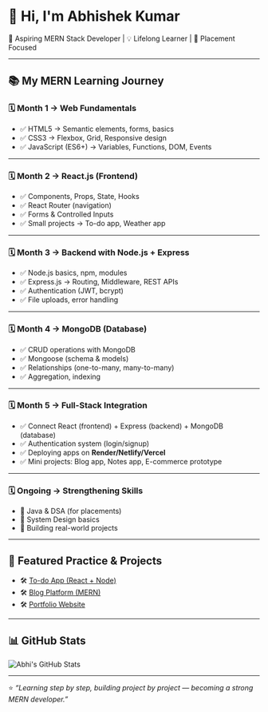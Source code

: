 # 👋 Hi, I'm Abhishek Kumar
🚀 Aspiring MERN Stack Developer | 💡 Lifelong Learner | 🎯 Placement Focused  

---

## 📚 My MERN Learning Journey  

### 🗓️ Month 1 → Web Fundamentals  
- ✅ HTML5 → Semantic elements, forms, basics  
- ✅ CSS3 → Flexbox, Grid, Responsive design  
- ✅ JavaScript (ES6+) → Variables, Functions, DOM, Events  

---

### 🗓️ Month 2 → React.js (Frontend)  
- ✅ Components, Props, State, Hooks  
- ✅ React Router (navigation)  
- ✅ Forms & Controlled Inputs  
- ✅ Small projects → To-do app, Weather app  

---

### 🗓️ Month 3 → Backend with Node.js + Express  
- ✅ Node.js basics, npm, modules  
- ✅ Express.js → Routing, Middleware, REST APIs  
- ✅ Authentication (JWT, bcrypt)  
- ✅ File uploads, error handling  

---

### 🗓️ Month 4 → MongoDB (Database)  
- ✅ CRUD operations with MongoDB  
- ✅ Mongoose (schema & models)  
- ✅ Relationships (one-to-many, many-to-many)  
- ✅ Aggregation, indexing  

---

### 🗓️ Month 5 → Full-Stack Integration  
- ✅ Connect React (frontend) + Express (backend) + MongoDB (database)  
- ✅ Authentication system (login/signup)  
- ✅ Deploying apps on **Render/Netlify/Vercel**  
- ✅ Mini projects: Blog app, Notes app, E-commerce prototype  

---

### 🗓️ Ongoing → Strengthening Skills  
- 🔹 Java & DSA (for placements)  
- 🔹 System Design basics  
- 🔹 Building real-world projects  

---

## 📂 Featured Practice & Projects  
- 🛠️ [To-do App (React + Node)](https://github.com/your-username/todo-app)  
- 🛠️ [Blog Platform (MERN)](https://github.com/your-username/blog-platform)  
- 🛠️ [Portfolio Website](https://github.com/your-username/portfolio)  

---

## 📊 GitHub Stats  
![Abhi's GitHub Stats](https://github-readme-stats.vercel.app/api?username=your-username&show_icons=true&theme=tokyonight)  

---

⭐ *“Learning step by step, building project by project — becoming a strong MERN developer.”*  
